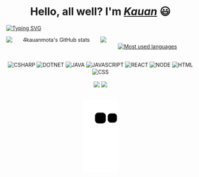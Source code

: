 <div>
  <h1 align="center">Hello, all well? I'm <a href="https://www.infinitycode.one/links/kauan/" target="_blank"><i>Kauan</i></a> 😃️</h1>
  <a href="https://git.io/typing-svg"><img src="https://readme-typing-svg.demolab.com?font=VT323&size=50&pause=1000&color=0891B2&center=true&vCenter=true&repeat=false&width=500&lines=Be+Welcome+%3A)" alt="Typing SVG" /></a>
</div>

<div align="center">
  <a href="http://www.github.com/4kauanmota"><img align='left' src="https://github-readme-stats.vercel.app/api?username=4kauanmota&show_icons=true&hide=&count_private=true&title_color=0891b2&text_color=ffffff&icon_color=0891b2&bg_color=0a0e12&hide_border=true&show_icons=true" alt="4kauanmota's GitHub stats"  style="width: 50%;"/></a>
  
  <a href="http://www.github.com/4kauanmota"><img align='left' src="https://github-readme-streak-stats.herokuapp.com/?user=4kauanmota&stroke=ffffff&background=0a0e12&ring=0891b2&fire=0891b2&currStreakNum=ffffff&currStreakLabel=0891b2&sideNums=ffffff&sideLabels=ffffff&dates=ffffff&hide_border=true" style="width: 50%;"/></a>
  
  <a href="https://github.com/4kauanmota" align="left"><img align='center' valign='center' src="https://github-readme-stats.vercel.app/api/top-langs/?username=4kauanmota&langs_count=10&title_color=0891b2&text_color=ffffff&icon_color=0891b2&bg_color=0a0e12&hide_border=true&locale=en&custom_title=Most%20%Used%20%Languages" alt="Most used languages" style="width: 40%;"/></a>
 </div>

<div align="center" valign="top"><br>
  <img align="center" alt="CSHARP" height="30" width="40" src="https://cdn.jsdelivr.net/gh/devicons/devicon/icons/csharp/csharp-plain.svg" />
  <img align="center" alt="DOTNET" height="30" width="40" src="https://cdn.jsdelivr.net/gh/devicons/devicon/icons/dotnetcore/dotnetcore-original.svg" />
  <img align="center" alt="JAVA" height="30" width="40" src="https://cdn.jsdelivr.net/gh/devicons/devicon/icons/java/java-original.svg" />
  <img align="center" alt="JAVASCRIPT" height="30" width="40" src="https://cdn.jsdelivr.net/gh/devicons/devicon/icons/javascript/javascript-original.svg" />
  <img align="center" alt="REACT" height="30" width="40" src="https://cdn.jsdelivr.net/gh/devicons/devicon/icons/react/react-original.svg" />
  <img align="center" alt="NODE" height="30" width="40" src="https://cdn.jsdelivr.net/gh/devicons/devicon/icons/nodejs/nodejs-original.svg" />
  <img align="center" alt="HTML" height="30" width="40" src="https://cdn.jsdelivr.net/gh/devicons/devicon/icons/html5/html5-plain.svg" />
  <img align="center" alt="CSS" height="30" width="40" src="https://cdn.jsdelivr.net/gh/devicons/devicon/icons/css3/css3-plain.svg" />
</div><br>

<div align="center">
  <a href="https://www.linkedin.com/in/4kauanmota/" target="_blank"><img src="https://img.shields.io/badge/LinkedIn-0077B5?style=for-the-badge&logo=linkedin&logoColor=whit" target="_blank"></a>
  <a href="mailto:4kauanmotacc@gmail.com"><img src="https://img.shields.io/badge/-Gmail-%23333?style=for-the-badge&logo=gmail&logoColor=white" target="_blank"></a>
</div>
  
<br>
  
<div align="center"> 
  
  ![Snake animation](https://github.com/4kauanmota/4kauanmota/blob/output/github-contribution-grid-snake.svg)
  
</div>
